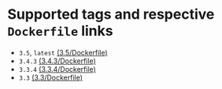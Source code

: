 # Supported tags and respective  `Dockerfile` links

 - `3.5`, `latest` [(3.5/Dockerfile)](https://github.com/cperrin88/docker-studip/tree/master/3.5/Dockerfile)
 - `3.4.3` [(3.4.3/Dockerfile)](https://github.com/cperrin88/docker-studip/tree/master/3.4.3/Dockerfile)
 - `3.3.4` [(3.3.4/Dockerfile)](https://github.com/cperrin88/docker-studip/tree/master/3.3.4/Docker)
 - `3.3` [(3.3/Dockerfile)](https://github.com/cperrin88/docker-studip/tree/master/3.3/Docker)
